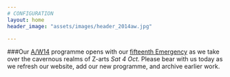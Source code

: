 ```yaml
---
# CONFIGURATION
layout: home
header_image: "assets/images/header_2014aw.jpg"

---
```

###Our [A/W14](/current/2014-autumnwinter) programme opens with our [fifteenth Emergency](/current/2014-emergency) as we take over the cavernous realms of Z-arts *Sat 4 Oct*. Please bear with us today as we refresh our website, add our new programme, and archive earlier work.
